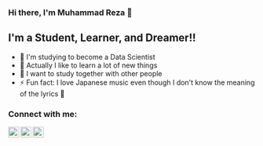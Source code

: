 ### Hi there, I'm Muhammad Reza 👋 

## I'm a Student, Learner, and Dreamer!!

- 🔭 I'm studying to become a Data Scientist
- 🌱 Actually I like to learn a lot of new things 
- 👯 I want to study together with other people
- ⚡ Fun fact: I love Japanese music even though I don't know the meaning of the lyrics 🤣

### Connect with me:

[<img align="left" alt="codeSTACKr | Twitter" width="22px" src="https://cdn.jsdelivr.net/npm/simple-icons@v3/icons/twitter.svg" />][twitter]
[<img align="left" alt="codeSTACKr | LinkedIn" width="22px" src="https://cdn.jsdelivr.net/npm/simple-icons@v3/icons/linkedin.svg" />][linkedin]
[<img align="left" alt="codeSTACKr | Instagram" width="22px" src="https://cdn.jsdelivr.net/npm/simple-icons@v3/icons/instagram.svg" />][instagram]

[twitter]: https://twitter.com/mrezaadii
[instagram]: https://www.instagram.com/mrezaadii/
[linkedin]: https://www.linkedin.com/in/rezaadinugraha/
